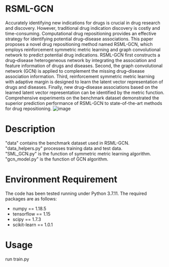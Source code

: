 # RSML-GCN
  Accurately identifying new indications for drugs is crucial in drug research and discovery. However, traditional drug indication discovery is costly and time-consuming. Computational drug repositioning provides an effective strategy for identifying potential drug–disease associations. This paper proposes a novel drug repositioning method named RSML-GCN, which employs reinforcement symmetric metric learning and graph convolutional network to predict potential drug indications. RSML-GCN first constructs a drug–disease heterogeneous network by integrating the association and feature information of drugs and diseases. Second, the graph convolutional network (GCN) is applied to complement the missing drug–disease association information. Third, reinforcement symmetric metric learning with adaptive margin is designed to learn the latent vector representation of drugs and diseases. Finally, new drug–disease associations based on the learned latent vector representation can be identified by the metric function. Comprehensive experiments on the benchmark dataset demonstrated the superior prediction performance of RSML-GCN to state-of-the-art methods for drug repositioning.
  ![image]((https://github.com/chlizhu/RSML-GCN/blob/main/images/fig.png))
# Description
  "data" contains the benchmark dataset used in RSML-GCN.  
  "data_helpers.py" processes training data and test data.  
  "SML_GCN.py" is the function of symmetric metric learning algorithm.  
  "gcn_model.py" is the function of GCN algorithm.
# Environment Requirement
  The code has been tested running under Python 3.7.11. The required packages are as follows:
  * numpy == 1.18.5
  * tensorflow == 1.15
  * scipy == 1.7.3
  * scikit-learn == 1.0.1
# Usage
run train.py
